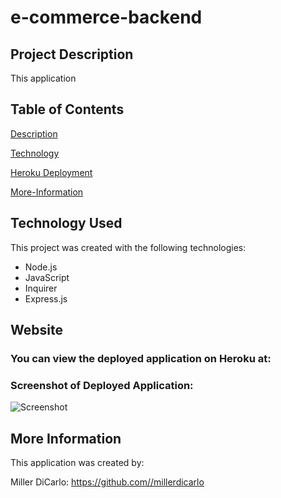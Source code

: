 # e-commerce-backend

## Project Description
This application 

## Table of Contents
[Description](#project-description)

[Technology](#technology-used)

[Heroku Deployment](#heroku)

[More-Information](#more-information)


## Technology Used
This project was created with the following technologies:

* Node.js
* JavaScript
* Inquirer
* Express.js


## Website
### You can view the deployed application on Heroku at: 

### Screenshot of Deployed Application:
![Screenshot](./client/public/Rent-A-Party.png)

## More Information
This application was created by:

Miller DiCarlo: https://github.com//millerdicarlo